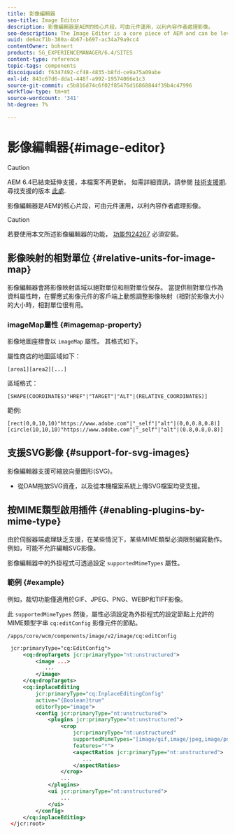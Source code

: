 ```yaml
---
title: 影像編輯器
seo-title: Image Editor
description: 影像編輯器是AEM的核心片段，可由元件運用，以利內容作者處理影像。
seo-description: The Image Editor is a core piece of AEM and can be leveraged by components to facilitate the manipulation of images by content authors.
uuid: de6ac71b-380a-4b67-b697-ac34a79a9cc4
contentOwner: bohnert
products: SG_EXPERIENCEMANAGER/6.4/SITES
content-type: reference
topic-tags: components
discoiquuid: f6347492-cf48-4835-b8fd-ce9a75a09abe
exl-id: 843c67d6-dda1-448f-a992-19574066e1c3
source-git-commit: c5b816d74c6f02f85476d16868844f39b4c47996
workflow-type: tm+mt
source-wordcount: '341'
ht-degree: 7%

---
```


# 影像編輯器{#image-editor}

>[!CAUTION]
>
>AEM 6.4已結束延伸支援，本檔案不再更新。 如需詳細資訊，請參閱 [技術支援期](https://helpx.adobe.com//tw/support/programs/eol-matrix.html). 尋找支援的版本 [此處](https://experienceleague.adobe.com/docs/).

影像編輯器是AEM的核心片段，可由元件運用，以利內容作者處理影像。

>[!CAUTION]
>
>若要使用本文所述影像編輯器的功能， [功能包24267](https://www.adobeaemcloud.com/content/marketplace/marketplaceProxy.html?packagePath=/content/companies/public/adobe/packages/cq640/featurepack/cq-6.4.0-featurepack-24267) 必須安裝。

## 影像映射的相對單位 {#relative-units-for-image-map}

影像編輯器會將影像映射區域以絕對單位和相對單位保存。 當提供相對單位作為資料屬性時，在響應式影像元件的客戶端上動態調整影像映射（相對於影像大小）的大小時，相對單位很有用。

### imageMap屬性 {#imagemap-property}

影像地圖座標會以 `imageMap` 屬性。 其格式如下。

屬性商店的地圖區域如下：

`[area1][area2][...]`

區域格式：

`[SHAPE(COORDINATES)"HREF"|"TARGET"|"ALT"|(RELATIVE_COORDINATES)]`

範例:

`[rect(0,0,10,10)"https://www.adobe.com"|"_self"|"alt"|(0,0,0.8,0.8)]`
`[circle(10,10,10)"https://www.adobe.com"|"_self"|"alt"|(0.8,0.8,0.8)]`

## 支援SVG影像 {#support-for-svg-images}

影像編輯器支援可縮放向量圖形(SVG)。

* 從DAM拖放SVG資產，以及從本機檔案系統上傳SVG檔案均受支援。

## 按MIME類型啟用插件 {#enabling-plugins-by-mime-type}

由於伺服器端處理缺乏支援，在某些情況下，某些MIME類型必須限制編寫動作。 例如，可能不允許編輯SVG影像。

影像編輯器中的外掛程式可透過設定 `supportedMimeTypes` 屬性。

### 範例 {#example}

例如，裁切功能僅適用於GIF、JPEG、PNG、WEBP和TIFF影像。

此 `supportedMimeTypes` 然後，屬性必須設定為外掛程式的設定節點上允許的MIME類型字串 `cq:editConfig` 影像元件的節點。

`/apps/core/wcm/components/image/v2/image/cq:editConfig`

```xml
 jcr:primaryType="cq:EditConfig">
     <cq:dropTargets jcr:primaryType="nt:unstructured">
         <image ...>
            ...
         </image>
     </cq:dropTargets>
     <cq:inplaceEditing
         jcr:primaryType="cq:InplaceEditingConfig"
         active="{Boolean}true"
         editorType="image">
         <config jcr:primaryType="nt:unstructured">
             <plugins jcr:primaryType="nt:unstructured">
                 <crop
                     jcr:primaryType="nt:unstructured"
                     supportedMimeTypes="[image/gif,image/jpeg,image/png,image/webp,image/tiff]"
                     features="*">
                     <aspectRatios jcr:primaryType="nt:unstructured">
                        ...
                     </aspectRatios>
                 </crop>
                 ...
             </plugins>
             <ui jcr:primaryType="nt:unstructured">
                 ...
             </ui>
         </config>
     </cq:inplaceEditing>
 </jcr:root>
```
